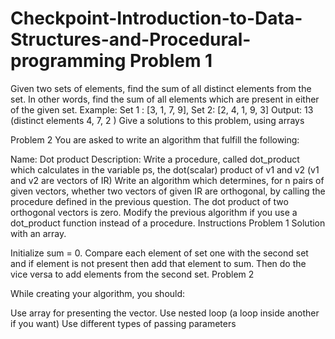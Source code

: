 # Checkpoint-Introduction-to-Data-Structures-and-Procedural-programming Problem 1
 
Given two sets of elements, find the sum of all distinct elements from the set. In other words, find the sum of all elements which are present in either of the given set.
Example:
Set 1 : [3, 1, 7, 9], Set 2: [2, 4, 1, 9, 3]
Output: 13 (distinct elements 4, 7, 2 )
Give a solutions to this problem, using arrays

 
Problem 2 
You are asked to write an algorithm that fulfill the following: 

Name: Dot product
Description:
Write a procedure, called dot_product which calculates in the variable ps, the dot(scalar) product of v1 and v2 (v1 and v2 are vectors of IR)
Write an algorithm which determines, for n pairs of given vectors, whether two vectors of given IR are orthogonal, by calling the procedure defined in the previous question. The dot product of two orthogonal vectors is zero.
Modify the previous algorithm if you use a dot_product function instead of a procedure.
Instructions
Problem 1
Solution  with an array.

Initialize sum = 0. 
Compare each element of set one with the second set and if element is not present then add that element to sum. 
Then do the vice versa to add elements from the second set.
Problem 2

While creating your algorithm, you should: 

Use array for presenting the vector.
Use nested loop (a loop inside another if you want)
Use different types of passing parameters
